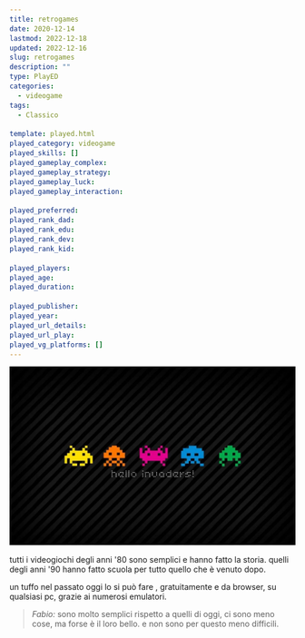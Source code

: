 ```yaml
---
title: retrogames
date: 2020-12-14
lastmod: 2022-12-18
updated: 2022-12-16
slug: retrogames
description: ""
type: PlayED
categories:
  - videogame
tags:
  - Classico

template: played.html
played_category: videogame
played_skills: []
played_gameplay_complex: 
played_gameplay_strategy: 
played_gameplay_luck: 
played_gameplay_interaction: 

played_preferred: 
played_rank_dad: 
played_rank_edu: 
played_rank_dev: 
played_rank_kid: 

played_players: 
played_age: 
played_duration: 

played_publisher: 
played_year: 
played_url_details: 
played_url_play: 
played_vg_platforms: []
---
```


![](img/retrogames.webp)

tutti i videogiochi degli anni '80 sono semplici e hanno fatto la storia.
quelli degli anni '90 hanno fatto scuola per tutto quello che è venuto dopo.  

un tuffo nel passato oggi lo si può fare , gratuitamente e da browser, su qualsiasi pc, grazie ai numerosi emulatori.

> *Fabio:*
> sono molto semplici rispetto a quelli di oggi, ci sono meno cose, ma forse è il loro bello. e non sono per questo meno difficili.


